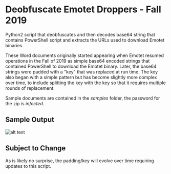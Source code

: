 # Deobfuscate Emotet Droppers - Fall 2019

Python2 script that deobfuscates and then decodes base64 string that contains PowerShell script and extracts the URLs used to download Emotet binaries. 

These Word documents originally started appearing when Emotet resumed operations in the Fall of 2019 as simple base64 encoded strings that contained PowerShell to download the Emotet binary. Later, the base64 strings were padded with a "key" that was replaced at run time. The key also began with a simple pattern but has become slightly more complex over time, to include splitting the key with the key so that it requires multiple rounds of replacement.

Sample documents are contained in the _samples_ folder, the password for the zip is _infected_.

## Sample Output

![alt text](https://github.com/jstrosch/emotet-droppers-fall2019/blob/master/sample-output.png "Sample Output")

## Subject to Change

As is likely no surprise, the padding/key will evolve over time requiring updates to this script.